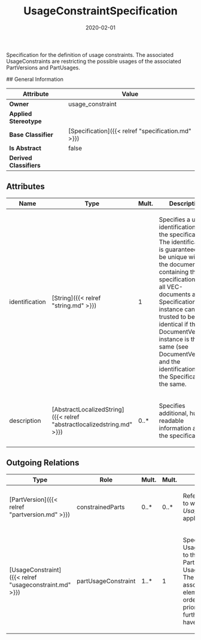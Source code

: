 ﻿---
title: UsageConstraintSpecification
toc: false
type: specs
date: "2020-02-01"
draft: false
specification: VEC
version: 1.2.0
documentType: "Recommendation"
elementType: Class
classes:
  - UsageConstraintSpecification
menu_name: vec-1.2.0
---
<p> Specification for the definition of usage constraints. The associated UsageConstraints are restricting the possible usages of the associated PartVersions and PartUsages.      </p>
## General Information

| Attribute               | Value |
|-------------------------|-------|
| **Owner**               | usage_constraint |
| **Applied Stereotype**  |   |
| **Base Classifier**     | [Specification]({{< relref "specification.md" >}})<br/>  |
| **Is Abstract**         | false |
| **Derived Classifiers** |   |

## Attributes
|  Name  |  Type  |  Mult.  |  Description  |  Owning Classifier  |
|--------|--------|---------|---------------|--------------|
|identification | [String]({{< relref "string.md" >}}) | 1 | <p> Specifies a unique identification of the specification. The identification is guaranteed to be unique within the document containing the specification. For all VEC-documents a Specification-instance can be trusted to be identical if the DocumentVersion-instance is the same (see DocumentVersion) and the identification of the Specification is the same.      </p> | [Specification]({{< relref "specification.md" >}}) |
|description | [AbstractLocalizedString]({{< relref "abstractlocalizedstring.md" >}}) | 0..* | <p> Specifies additional, human readable information about the specification.      </p> | [Specification]({{< relref "specification.md" >}}) |

## Outgoing Relations
|    Type  |   Role   |   Mult.   |   Mult.   |   Description   |
|----------|----------|-----------|-----------|-----------------|
| [PartVersion]({{< relref "partversion.md" >}}) | constrainedParts | 0..* | 0..* | <p> References the <i>PartVersions</i> to which this <i>UsageConstraintSpecification</i> applies.      </p> |
| [UsageConstraint]({{< relref "usageconstraint.md" >}}) | partUsageConstraint | 1..* | 1 | <p> Specifies the UsageConstraints that apply to the PartVersion or PartUsages described by the UsageConstraintSpecification. The ordering of this association is relevant. The elements shall arranged in the order of ascending priority.&#160;That means, elements further back in the collection have a higher priority.      </p> |
